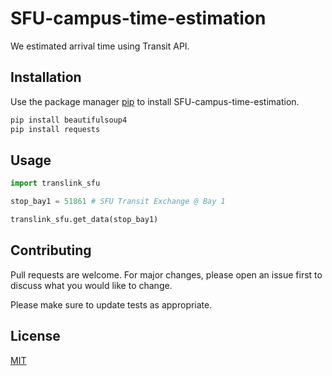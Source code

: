 # SFU-campus-time-estimation

We estimated arrival time using Transit API.

## Installation

Use the package manager [pip](https://pip.pypa.io/en/stable/) to install SFU-campus-time-estimation.

```bash
pip install beautifulsoup4
pip install requests
```

## Usage

```python
import translink_sfu

stop_bay1 = 51861 # SFU Transit Exchange @ Bay 1

translink_sfu.get_data(stop_bay1)
```

## Contributing
Pull requests are welcome. For major changes, please open an issue first to discuss what you would like to change.

Please make sure to update tests as appropriate.

## License
[MIT](https://choosealicense.com/licenses/mit/)